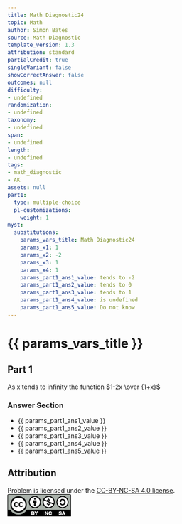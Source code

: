 ```yaml
---
title: Math Diagnostic24
topic: Math
author: Simon Bates
source: Math Diagnostic
template_version: 1.3
attribution: standard
partialCredit: true
singleVariant: false
showCorrectAnswer: false
outcomes: null
difficulty:
- undefined
randomization:
- undefined
taxonomy:
- undefined
span:
- undefined
length:
- undefined
tags:
- math_diagnostic
- AK
assets: null
part1:
  type: multiple-choice
  pl-customizations:
    weight: 1
myst:
  substitutions:
    params_vars_title: Math Diagnostic24
    params_x1: 1
    params_x2: -2
    params_x3: 1
    params_x4: 1
    params_part1_ans1_value: tends to -2
    params_part1_ans2_value: tends to 0
    params_part1_ans3_value: tends to 1
    params_part1_ans4_value: is undefined
    params_part1_ans5_value: Do not know
---
```

# {{ params_vars_title }}

## Part 1

As x tends to infinity the function $1-2x \over {1+x}$

### Answer Section

- {{ params_part1_ans1_value }}
- {{ params_part1_ans2_value }}
- {{ params_part1_ans3_value }}
- {{ params_part1_ans4_value }}
- {{ params_part1_ans5_value }}

## Attribution

Problem is licensed under the [CC-BY-NC-SA 4.0 license](https://creativecommons.org/licenses/by-nc-sa/4.0/).<br> ![The Creative Commons 4.0 license requiring attribution-BY, non-commercial-NC, and share-alike-SA license.](https://raw.githubusercontent.com/firasm/bits/master/by-nc-sa.png)